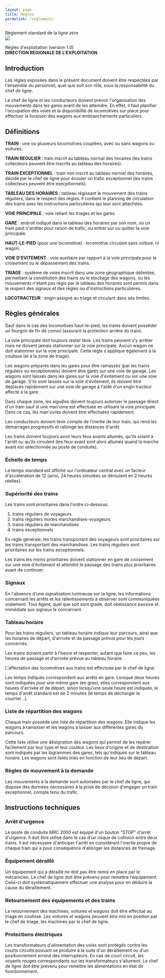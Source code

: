 ```yaml
---
layout: page
title: Règles
permalink: /reglement/
---
```


Règlement standard de la ligne _zéro_  
![](../images/logo4.gif)

Règles d'exploitation (version 1.0)  
**DIRECTION REGIONALE DE L'EXPLOITATION**

Introduction
------------

Les règles exposées dans le présent document doivent être respectées par l'ensemble du personnel, quel que soit son rôle, sous la responsabilité du chef de ligne.

Le chef de ligne et les conducteurs doivent prévoir l'organisation des mouvements dans les gares avant de les atteindre. En effet, il faut planifier l'occupation des voies et la disponibilité de locomotives sur place pour effectuer la livraison des wagons aux embranchements particuliers.

Définitions
-----------

**TRAIN** : une ou plusieurs locomotives couplées, avec ou sans wagons ou voitures.

**TRAIN REGULIER** : train inscrit au tableau normal des horaires (les trains collecteurs peuvent être inscrits au tableau des horaires).

**TRAIN EXCEPTIONNEL** : train non inscrit au tableau normal des horaires, décidé par le chef de ligne pour écouler un trafic exceptionnel (les trains collecteurs peuvent être execptionnels).

**TABLEAU DES HORAIRES** : tableau régissant le mouvement des trains réguliers, dans le respect des règles. Il contient le planning de circulation des trains avec les instructions particulières qui leur sont attachées.

**VOIE PRINCIPALE** : voie reliant les triages et les gares.

**GARE** : endroit indiqué dans le tableau des horaires par son nom, où un train peut s'arrêter pour raison de trafic, ou entrer sur ou quitter la voie principale.

**HAUT-LE-PIED** (pour une locomotive) : locomotive circulant sans voiture, ni wagon.

**VOIE D'EVITEMENT** : voie auxiliaire par rapport à la voie principale pour le croisement ou le dépassement des trains.

**TRIAGE** : système de voies inscrit dans une zone géographique délimitée, permettant la constitution des trains ou le stockage des wagons, ou les mouvements n'étant pas régis par le tableau des horaires sont permis dans le respect des signaux et des règles ou d'instructions particulières.

**LOCOTRACTEUR** : engin assigné au triage et circulant dans ses limites.

Règles générales
----------------

Sauf dans le cas des locomotives haut-le-pied, les trains doivent posséder un fourgon de fin de convoi (assurant la protection arrière du train).

La voie principale doit toujours rester libre. Les trains peuvent s'y arrêter mais ne doivent jamais stationner sur la voie principale. Aucun wagon ne doit stationner sur la voie principale. Cette règle s'applique également à la coulisse (et à la zone de triage).

Les wagons préparés dans les gares pour être ramassés (par les trains réguliers ou exceptionnels) doivent être garés sur une voie de garage. Les wagons sont laissés dans les gares sur la voie d'évitement ou sur une voie de garage. S'ils sont laissés sur la voie d'évitement, ils doivent être déplacés rapidement sur une voie de garage à l'aide d'un engin tracteur affecté à la gare.

Dans chaque zone, les aiguilles doivent toujours autoriser le passage direct d'un train sauf si une man'uvre est effectuée en utilisant la voie principale. Dans ce cas, les man'uvres doivent être effectuées rapidement.

Les conducteurs doivent tenir compte de l'inertie de leur train, qui rend les démarrages progressifs et rallonge les distances d'arrêt.

Les trains doivent toujours avoir leurs feux avants allumés, qu'ils soient à l'arrêt ou qu'ils circulent (les feux avant sont alors allumés quand la marche avant est sélectionnée au poste de conduite).

### Échelle de temps

Le temps standard est affiché sur l'ordinateur central avec un facteur d'accélération de 12 (ainsi, 24 heures simulées se déroulent en 2 heures réelles).

### Supériorité des trains

Les trains sont prioritaires dans l'ordre ci-dessous:

1.  trains réguliers de voyageurs
2.  trains réguliers mixtes marchandises-voyageurs
3.  trains réguliers de marchandises
4.  trains exceptionnels

En règle générale, les trains transportant des voyageurs sont prioritaires sur les trains transportant des marchandises. Les trains réguliers sont prioritaires sur les trains exceptionnels.

Les trains les moins prioritaires doivent stationner en gare de croisement sur une voie d'évitement et attendre le passage des trains plus prioritaires avant de continuer.

### Signaux

En l'absence d'une signalisation lumineuse sur la ligne, les informations concernant les arrêts et les ralentissements à observer sont communiquées oralement. Tout Agent, quel que soit sont grade, doit obéissance passive et immédiate aux signaux le concernant.

### Tableau horaire

Pour les trains réguliers, un tableau horaire indique leur parcours, ainsi que les horaires de départ, d'arrivée et de passage prévus pour les jours concernés.

Les trains doivent partir à l'heure et respecter, autant que faire ce peu, les heures de passage et d'arrivée prévue au tableau horaire.

L'affectation des locomotives aux trains est effectuée par le chef de ligne.

Les temps indiqués correspondent aux arrêts en gare. Lorsque deux heures sont indiquées pour une même gare (en gras), elles correspondent aux heures d'arrivée et de départ, sinon lorsqu'une seule heure est indiquée, le temps d'arrêt standard est de 2 minutes (le temps de décharger le courrier...).

### Liste de répartition des wagons

Chaque train possède une liste de répartition des wagons. Elle indique les wagons à ramasser et les wagons à laisser aux différentes gares du parcours.

Cette liste utilise une désignation des wagons qui permet de les repérer facilement par leur type et leur couleur. Les lieux d'origine et de destination sont indiqués par les bigrammes des gares, tels qu'indiqués sur le tableau horaire. Les wagons sont listés triés en fonction de leur lieu de départ.

### Règles de mouvement à la demande

Les mouvements à la demande sont autorisées par le chef de ligne, qui dispose des données nécessaires à la prise de décision d'engager un train exceptionnel, compte tenu du trafic.

Instructions techniques
-----------------------

### Arrêt d'urgence

Le poste de conduite MRC 2000 est équipé d'un bouton "STOP" d'arrêt d'urgence. Il doit être utilisé dans le cas d'un risque de collision entre deux trains. Il est nécessaire d'anticiper l'arrêt en considérant l'inertie propre de chaque train qui a pour conséquence d'allonger les distances de freinage.

### Équipement déraillé

Un équipement qui a déraillé ne doit pas être remis en place par le mécanicien. Le chef de ligne doit être prévenu pour remettre l'équipement. Celui-ci doit systématiquement effectuer une analyse pour en déduire la cause du déraillement.

### Retournement des équipements et des trains

Le retournement des machines, voitures et wagons doit être effectué au triage en coulisse. Les voitures et wagons peuvent être mis en position par le chef de triage, les machines par le chef de ligne.

### Protections électriques

Les transformateurs d'alimentation des voies sont protégés contre les courts circuits pouvant se produire à la suite d'un déraillement ou d'un positionnement erroné des interrupteurs. En cas de court circuit, les voyants rouges correspondants sur les transformateurs s'allument. Le chef de ligne doit être prévenu pour remettre les alimentations en état de fonctionnement.  
